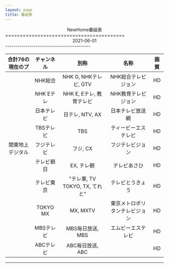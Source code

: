 ```yaml
---
layout: page
title: 番組表
---
```

<div align=center font-siez:40px>NewHome番組表</div>
=========================================
<div align=center>2021-06-01</div>
------------------------------------------

|  合計76の現在のプ  | チャンネル  | 別称                    |          名称                  |  画質  |  
|:----:|:----:|:----:|:----:|:----:|  
|                    | NHK総合      | NHK G, NHKテレビ, GTV    | NHK総合テレビジョン             |  HD     |  
|                    | NHK Eテレ    | NHK E, Eテレ, 教育テレビ | NHK教育テレビジョン             |  HD     |  
|                    | 日本テレビ   | 日テレ, NTV, AX          | 日本テレビ放送網                |  HD     |  
|                    | TBSテレビ    | TBS                      | ティービーエステレビ            |  HD     |  
|  関東地上デジタル  | フジテレビ   | フジ, CX                 | フジテレビジョン                |  HD     |  
|                    | テレビ朝日   | EX, テレ朝               | テレビあさひ                    |  HD     |  
|                    | テレビ東京   | "テレ東, TV TOKYO, TX, てれと" | テレビとうきょう          |  HD     |  
|                    | TOKYO MX     | MX, MXTV                 | 東京メトロポリタンテレビジョン  |  HD     |  
|                    | MBSテレビ    | MBS毎日放送, MBS         | エムビーエステレビ              |  HD     |  
|                    | ABCテレビ    | ABC毎日放送, ABC         |                                 |  HD     |  
-----------------------------------------------------------------------------------------------------------------
